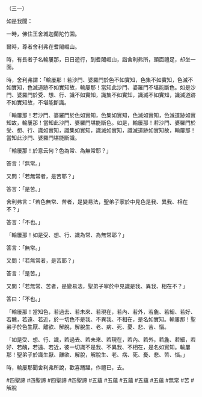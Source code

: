 （三一）

如是我聞：

一時，佛住王舍城迦蘭陀竹園。

爾時，尊者舍利弗在耆闍崛山。

時，有長者子名輸屢那，日日遊行，到耆闍崛山，詣舍利弗所，頭面禮足，却坐一面。

時，舍利弗謂：「輸屢那！若沙門、婆羅門於色不如實知，色集不如實知，色滅不如實知，色滅道跡不如實知故，輸屢那！當知此沙門、婆羅門不堪能斷色。如是沙門、婆羅門於受、想、行、識不如實知，識集不如實知，識滅不如實知，識滅道跡不如實知故，不堪能斷識。

「輸屢那！若沙門、婆羅門於色如實知，色集如實知，色滅如實知，色滅道跡如實知故，輸屢那！當知此沙門、婆羅門堪能斷色。如是，輸屢那！若沙門、婆羅門於受、想、行、識如實知，識集如實知，識滅如實知，識滅道跡如實知故，輸屢那！當知此沙門、婆羅門堪能斷識。

「輸屢那！於意云何？色為常、為無常耶？」

答言：「無常。」

又問：「若無常者，是苦耶？」

答言：「是苦。」

舍利弗言：「若色無常、苦者，是變易法，聖弟子寧於中見色是我、異我、相在不？」

答言：「不也。」

「輸屢那！如是受、想、行、識為常、為無常耶？」

答言：「無常。」

又問：「若無常者，是苦耶？」

答言：「是苦。」

又問：「若無常、苦者，是變易法，聖弟子寧於中見識是我、異我、相在不？」

答曰：「不也。」

「輸屢那！當知色，若過去、若未來、若現在，若內、若外，若麁、若細、若好、若醜，若遠、若近，於一切色不是我、不異我、不相在，是名如實知。輸屢那！聖弟子於色生厭、離欲、解脫，解脫生、老、病、死、憂、悲、苦、惱。

「如是受、想、行、識，若過去、若未來、若現在，若內、若外，若麁、若細，若好、若醜，若遠、若近，彼一切識不是我、不異我、不相在，是名如實知。輸屢那！聖弟子於識生厭、離欲、解脫，解脫生、老、病、死、憂、悲、苦、惱。」

時，輸屢那聞舍利弗所說，歡喜踊躍，作禮已，去。






#四聖諦
#四聖諦
#四聖諦
#四聖諦
#五蘊
#五蘊
#五蘊
#五蘊
#五蘊
#無常
#苦
#解脫
